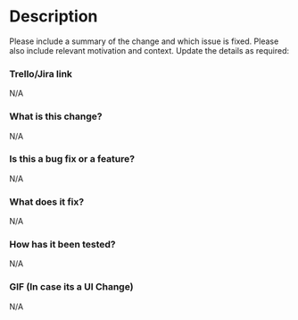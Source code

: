 # Description

Please include a summary of the change and which issue is fixed. Please also include relevant motivation and context. 
Update the details as required:

### Trello/Jira link
N/A

### What is this change?
N/A

### Is this a bug fix or a feature? 
N/A

### What does it fix?
N/A

### How has it been tested?
N/A

### GIF (In case its a UI Change)
N/A

